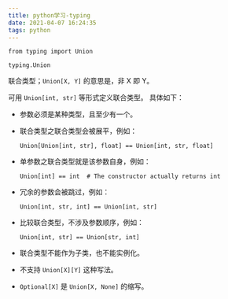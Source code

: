```yaml
---
title: python学习-typing
date: 2021-04-07 16:24:35
tags: python
---
```


```
from typing import Union
```

`typing.Union`

联合类型；`Union[X, Y]` 的意思是，非 X 即 Y。

可用 `Union[int, str]` 等形式定义联合类型。 具体如下：

- 参数必须是某种类型，且至少有一个。

- 联合类型之联合类型会被展平，例如：

  ```
  Union[Union[int, str], float] == Union[int, str, float]
  ```

- 单参数之联合类型就是该参数自身，例如：

  ```
  Union[int] == int  # The constructor actually returns int
  ```

- 冗余的参数会被跳过，例如：

  ```
  Union[int, str, int] == Union[int, str]
  ```

- 比较联合类型，不涉及参数顺序，例如：

  ```
  Union[int, str] == Union[str, int]
  ```

- 联合类型不能作为子类，也不能实例化。

- 不支持 `Union[X][Y]` 这种写法。

- `Optional[X]` 是 `Union[X, None]` 的缩写。

